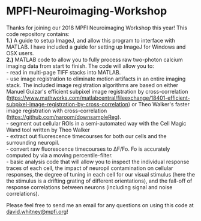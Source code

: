 # MPFI-Neuroimaging-Workshop
Thanks for joining our 2018 MPFI Neuroimaging Workshop this year! This code repository contains:
<br />**1.)** A guide to setup ImageJ, and allow this program to interface with MATLAB. I have included a guide for setting up ImageJ for Windows and OSX users. 
<br />**2.)** MATLAB code to allow you to fully process raw two-photon calcium imaging data from start to finish. The code will allow you to:
<br /> - read in multi-page TIFF stacks into MATLAB.
<br /> - use image registration to eliminate motion artifacts in an entire imaging stack. The included image registration algorithms are based on either Manuel Guizar's efficient subpixel image registration by cross-correlation (https://www.mathworks.com/matlabcentral/fileexchange/18401-efficient-subpixel-image-registration-by-cross-correlation) or Theo Walker's faster image registration with cross-correlation (https://github.com/naroom/downsampleReg).
<br /> - segment out cellular ROIs in a semi-automated way with the Cell Magic Wand tool written by Theo Walker
<br /> - extract out fluorescence timecourses for both our cells and the surrounding neuropil.
<br /> - convert raw fluorescence timecourses to ΔF/Fo. Fo is accurately computed by via a moving percentile-filter.
<br /> - basic analysis code that will allow you to inspect the individual response traces of each cell, the impact of neuropil contamination on cellular responses, the degree of tuning in each cell for our visual stimulus (here the the stimulus is a drifting grating of different orientations), and the fall-off of response correlations between neurons (including signal and noise correlations).

Please feel free to send me an email for any questions on using this code at david.whitney@mpfi.org!
